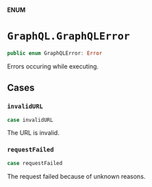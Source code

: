 **ENUM**

# `GraphQL.GraphQLError`

```swift
public enum GraphQLError: Error
```

Errors occuring while executing.

## Cases
### `invalidURL`

```swift
case invalidURL
```

The URL is invalid.

### `requestFailed`

```swift
case requestFailed
```

The request failed because of unknown reasons.
